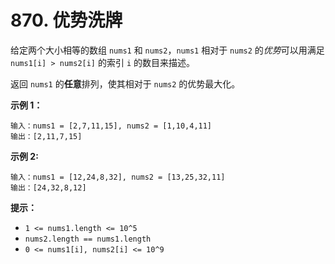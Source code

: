 # 870. 优势洗牌

给定两个大小相等的数组 `nums1` 和 `nums2`，`nums1` 相对于 `nums2` 的*优势*可以用满足 `nums1[i] > nums2[i]` 的索引 `i` 的数目来描述。

返回 `nums1` 的**任意**排列，使其相对于 `nums2` 的优势最大化。

**示例 1：**

```()
输入：nums1 = [2,7,11,15], nums2 = [1,10,4,11]
输出：[2,11,7,15]
```

**示例 2:**

```()
输入：nums1 = [12,24,8,32], nums2 = [13,25,32,11]
输出：[24,32,8,12]
```

**提示：**

- `1 <= nums1.length <= 10^5`
- `nums2.length == nums1.length`
- `0 <= nums1[i], nums2[i] <= 10^9`
